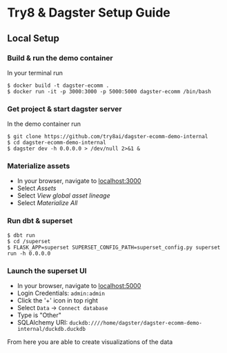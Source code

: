 # Try8 & Dagster Setup Guide

## Local Setup

### Build & run the demo container

In your terminal run
```
$ docker build -t dagster-ecomm .
$ docker run -it -p 3000:3000 -p 5000:5000 dagster-ecomm /bin/bash
```

### Get project & start dagster server

In the demo container run
```
$ git clone https://github.com/try8ai/dagster-ecomm-demo-internal
$ cd dagster-ecomm-demo-internal
$ dagster dev -h 0.0.0.0 > /dev/null 2>&1 &
```

### Materialize assets

* In your browser, navigate to [localhost:3000](http://localhost:3000)
* Select *Assets*
* Select *View global asset lineage*
* Select *Materialize All*

### Run dbt & superset
```
$ dbt run
$ cd /superset
$ FLASK_APP=superset SUPERSET_CONFIG_PATH=superset_config.py superset run -h 0.0.0.0
```

### Launch the superset UI

* In your browser, navigate to [localhost:5000](http://localhost:5000)
* Login Credentials: `admin:admin`
* Click the '+' icon in top right
* Select `Data` -> `Connect database`
* Type is "Other"
* SQLAlchemy URI: `duckdb:////home/dagster/dagster-ecomm-demo-internal/duckdb.duckdb`

From here you are able to create visualizations of the data
